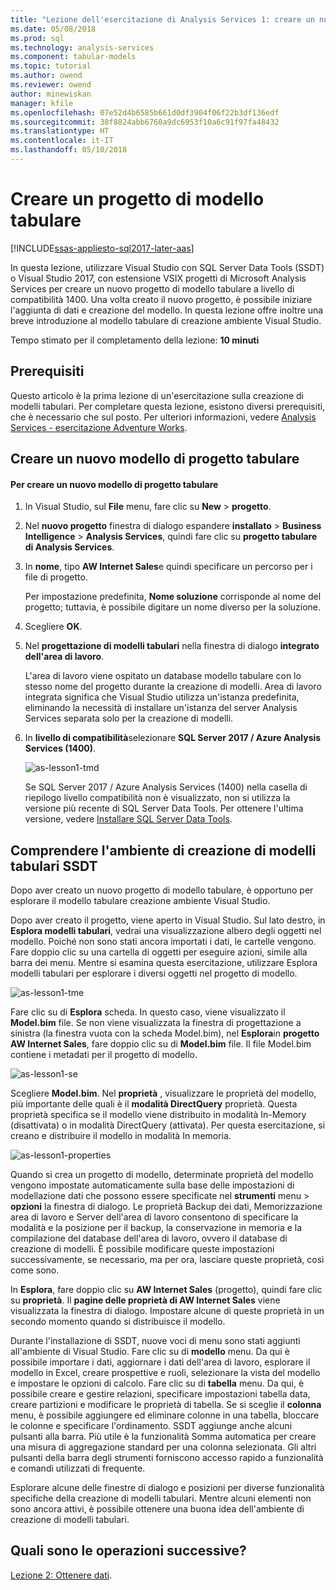 ```yaml
---
title: "Lezione dell'esercitazione di Analysis Services 1: creare un nuovo progetto di modello tabulare | Documenti Microsoft"
ms.date: 05/08/2018
ms.prod: sql
ms.technology: analysis-services
ms.component: tabular-models
ms.topic: tutorial
ms.author: owend
ms.reviewer: owend
author: minewiskan
manager: kfile
ms.openlocfilehash: 07e52d4b6585b661d0df3904f06f22b3df136edf
ms.sourcegitcommit: 38f8824abb6760a9dc6953f10a6c91f97fa48432
ms.translationtype: HT
ms.contentlocale: it-IT
ms.lasthandoff: 05/10/2018
---
```

# <a name="create-a-tabular-model-project"></a>Creare un progetto di modello tabulare

[!INCLUDE[ssas-appliesto-sql2017-later-aas](../../includes/ssas-appliesto-sql2017-later-aas.md)]

In questa lezione, utilizzare Visual Studio con SQL Server Data Tools (SSDT) o Visual Studio 2017, con estensione VSIX progetti di Microsoft Analysis Services per creare un nuovo progetto di modello tabulare a livello di compatibilità 1400. Una volta creato il nuovo progetto, è possibile iniziare l'aggiunta di dati e creazione del modello. In questa lezione offre inoltre una breve introduzione al modello tabulare di creazione ambiente Visual Studio.  
  
Tempo stimato per il completamento della lezione: **10 minuti**  
  
## <a name="prerequisites"></a>Prerequisiti

Questo articolo è la prima lezione di un'esercitazione sulla creazione di modelli tabulari. Per completare questa lezione, esistono diversi prerequisiti, che è necessario che sul posto. Per ulteriori informazioni, vedere [Analysis Services - esercitazione Adventure Works](../tutorial-tabular-1400/as-adventure-works-tutorial.md).  
  
## <a name="create-a-new-tabular-model-project"></a>Creare un nuovo modello di progetto tabulare  
  
#### <a name="to-create-a-new-tabular-model-project"></a>Per creare un nuovo modello di progetto tabulare  
  
1.  In Visual Studio, sul **File** menu, fare clic su **New** > **progetto**.  
  
2.  Nel **nuovo progetto** finestra di dialogo espandere **installato** > **Business Intelligence** > **Analysis Services**, quindi fare clic su **progetto tabulare di Analysis Services**.  
  
3.  In **nome**, tipo **AW Internet Sales**e quindi specificare un percorso per i file di progetto.  
  
    Per impostazione predefinita, **Nome soluzione** corrisponde al nome del progetto; tuttavia, è possibile digitare un nome diverso per la soluzione.  
  
4.  Scegliere **OK**.  
  
5.  Nel **progettazione di modelli tabulari** nella finestra di dialogo **integrato dell'area di lavoro**.  
  
    L'area di lavoro viene ospitato un database modello tabulare con lo stesso nome del progetto durante la creazione di modelli. Area di lavoro integrata significa che Visual Studio utilizza un'istanza predefinita, eliminando la necessità di installare un'istanza del server Analysis Services separata solo per la creazione di modelli.
      
6.  In **livello di compatibilità**selezionare **SQL Server 2017 / Azure Analysis Services (1400)**.   
 
    ![as-lesson1-tmd](../tutorial-tabular-1400/media/as-lesson1-tmd.png)
      
    Se SQL Server 2017 / Azure Analysis Services (1400) nella casella di riepilogo livello compatibilità non è visualizzato, non si utilizza la versione più recente di SQL Server Data Tools. Per ottenere l'ultima versione, vedere [Installare SQL Server Data Tools](https://docs.microsoft.com/sql/ssdt/download-sql-server-data-tools-ssdt).  
      
  
## <a name="understanding-the-ssdt-tabular-model-authoring-environment"></a>Comprendere l'ambiente di creazione di modelli tabulari SSDT  

Dopo aver creato un nuovo progetto di modello tabulare, è opportuno per esplorare il modello tabulare creazione ambiente Visual Studio.  
  
Dopo aver creato il progetto, viene aperto in Visual Studio. Sul lato destro, in **Esplora modelli tabulari**, vedrai una visualizzazione albero degli oggetti nel modello. Poiché non sono stati ancora importati i dati, le cartelle vengono. Fare doppio clic su una cartella di oggetti per eseguire azioni, simile alla barra dei menu. Mentre si esamina questa esercitazione, utilizzare Esplora modelli tabulari per esplorare i diversi oggetti nel progetto di modello.

![as-lesson1-tme](../tutorial-tabular-1400/media/as-lesson1-tme.png)

Fare clic su di **Esplora** scheda. In questo caso, viene visualizzato il **Model.bim** file. Se non viene visualizzata la finestra di progettazione a sinistra (la finestra vuota con la scheda Model.bim), nel **Esplora**in **progetto AW Internet Sales**, fare doppio clic su di **Model.bim** file. Il file Model.bim contiene i metadati per il progetto di modello. 

![as-lesson1-se](../tutorial-tabular-1400/media/as-lesson1-se.png)
  
Scegliere **Model.bim**. Nel **proprietà** , visualizzare le proprietà del modello, più importante delle quali è il **modalità DirectQuery** proprietà. Questa proprietà specifica se il modello viene distribuito in modalità In-Memory (disattivata) o in modalità DirectQuery (attivata). Per questa esercitazione, si creano e distribuire il modello in modalità In memoria.

![as-lesson1-properties](../tutorial-tabular-1400/media/as-lesson1-properties.png)
  
Quando si crea un progetto di modello, determinate proprietà del modello vengono impostate automaticamente sulla base delle impostazioni di modellazione dati che possono essere specificate nel **strumenti** menu > **opzioni** la finestra di dialogo. Le proprietà Backup dei dati, Memorizzazione area di lavoro e Server dell'area di lavoro consentono di specificare la modalità e la posizione per il backup, la conservazione in memoria e la compilazione del database dell'area di lavoro, ovvero il database di creazione di modelli. È possibile modificare queste impostazioni successivamente, se necessario, ma per ora, lasciare queste proprietà, così come sono.  

In **Esplora**, fare doppio clic su **AW Internet Sales** (progetto), quindi fare clic su **proprietà**. Il **pagine delle proprietà di AW Internet Sales** viene visualizzata la finestra di dialogo. Impostare alcune di queste proprietà in un secondo momento quando si distribuisce il modello.  
  
Durante l'installazione di SSDT, nuove voci di menu sono stati aggiunti all'ambiente di Visual Studio. Fare clic su di **modello** menu. Da qui è possibile importare i dati, aggiornare i dati dell'area di lavoro, esplorare il modello in Excel, creare prospettive e ruoli, selezionare la vista del modello e impostare le opzioni di calcolo. Fare clic su di **tabella** menu. Da qui, è possibile creare e gestire relazioni, specificare impostazioni tabella data, creare partizioni e modificare le proprietà di tabella. Se si sceglie il **colonna** menu, è possibile aggiungere ed eliminare colonne in una tabella, bloccare le colonne e specificare l'ordinamento. SSDT aggiunge anche alcuni pulsanti alla barra. Più utile è la funzionalità Somma automatica per creare una misura di aggregazione standard per una colonna selezionata. Gli altri pulsanti della barra degli strumenti forniscono accesso rapido a funzionalità e comandi utilizzati di frequente.  
  
Esplorare alcune delle finestre di dialogo e posizioni per diverse funzionalità specifiche della creazione di modelli tabulari. Mentre alcuni elementi non sono ancora attivi, è possibile ottenere una buona idea dell'ambiente di creazione di modelli tabulari.  
  

## <a name="whats-next"></a>Quali sono le operazioni successive?

[Lezione 2: Ottenere dati](../tutorial-tabular-1400/as-lesson-2-get-data.md).

  
  
  

